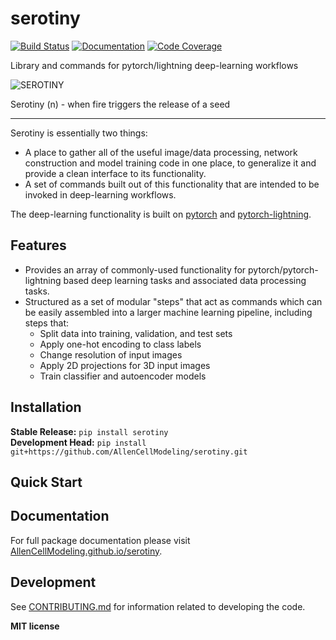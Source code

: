 # serotiny

[![Build Status](https://github.com/AllenCellModeling/serotiny/workflows/Build%20Main/badge.svg)](https://github.com/AllenCellModeling/serotiny/actions)
[![Documentation](https://github.com/AllenCellModeling/serotiny/workflows/Documentation/badge.svg)](https://AllenCellModeling.github.io/serotiny/)
[![Code Coverage](https://codecov.io/gh/AllenCellModeling/serotiny/branch/main/graph/badge.svg)](https://codecov.io/gh/AllenCellModeling/serotiny)

Library and commands for pytorch/lightning deep-learning workflows

![SEROTINY](https://github.com/AllenCellModeling/serotiny/blob/master/resources/serotiny.png)

Serotiny (n) - when fire triggers the release of a seed

---

Serotiny is essentially two things:

* A place to gather all of the useful image/data processing, network construction and model training code in one place, to generalize it and provide a clean interface to its functionality.
* A set of commands built out of this functionality that are intended to be invoked in deep-learning workflows. 

The deep-learning functionality is built on [pytorch](https://github.com/pytorch/pytorch) and [pytorch-lightning](https://github.com/PyTorchLightning/pytorch-lightning). 

## Features

- Provides an array of commonly-used functionality for pytorch/pytorch-lightning based deep learning tasks and associated data processing tasks. 
- Structured as a set of modular "steps" that act as commands which can be easily assembled into a larger machine learning pipeline, including steps that:
  - Split data into training, validation, and test sets
  - Apply one-hot encoding to class labels
  - Change resolution of input images
  - Apply 2D projections for 3D input images
  - Train classifier and autoencoder models

## Installation

**Stable Release:** `pip install serotiny`<br>
**Development Head:** `pip install git+https://github.com/AllenCellModeling/serotiny.git`

## Quick Start

<!-- ### To change the resolution of input images:

```python
python -m  serotiny.steps.change_resolution \
    --manifest_in "data/manifest_merged.csv" \
    --path_3d_column "CellImage3DPath" \
    --manifest_out "/allen/aics/modeling/spanglry/data/mitotic-classifier/sampled_output/manifest.csv" \
    --path_3d_resized_column "CellSampledImage3DPath" \
    --path_out "/allen/aics/modeling/spanglry/data/mitotic-classifier/sampled_output/" \
    --resolution [10,20,50]
``` -->

<!-- ### To apply 2D projections to 3D images:

```python
python -m serotiny.steps.apply_projection \
    --dataset_path "data/manifest_merged.csv" \
    --output_path "data/projection.csv" \
    --projection "{'channels': ['membrane', 'structure', 'dna'], \
                   'masks': {'membrane': 'membrane_segmentation', 'dna': 'nucleus_segmentation'}, \
                   'axis': 'Y', 'method': 'max', \
                   'output': '/allen/aics/modeling/spanglry/data/mitotic-classifier/projections/'}" \
    --path_3d_column "CellImage3DPath" \
    --chosen_projection "Chosen2DProjectionPath" \
    --chosen_class "ChosenMitoticClass" \
    --label "Draft mitotic state resolved"
```

### To train a model:

```python
python -m serotiny.steps.train_model \
    --datamodule 'ACTK2DDataModule' \
    --datasets_path 'data/draft-mitotic-state/split/Z.mean.membrane_segmentation.nucleus_segmentation.brightfield.brightfield-membrane_segmentation/' \
    --output_path 'data/draft-mitotic-state/models/basic/Z.mean.membrane_segmentation.nucleus_segmentation.brightfield.brightfield-membrane_segmentation/membrane_segmentation-nucleus_segmentation/adam' \
    --data_config '{"classes": ["M0", "M1/M2", "M3", "M4/M5", "M6/M7"], "channel_indexes": ["membrane_segmentation", "nucleus_segmentation"], "id_fields": ["CellId", "CellIndex", "FOVId"], "channels": ["membrane_segmentation", "nucleus_segmentation", "brightfield"], "projection_path"
: "data/draft-mitotic-state/projections/Z.mean.membrane_segmentation.nucleus_segmentation.brightfield.brightfield-membrane_segmentation.csv"}' \
    --model 'basic' \
    --batch_size 10 \
    --num_gpus 1 \
    --num_workers 20 \
    --num_epochs 1 \
    --lr 0.001 \
    --optimizer 'adam' \
    --scheduler 'reduce_lr_plateau' \
    --tune_bool False \
    --test True \
    --x_label 'projection_image' \
    --y_label 'ChosenMitoticClass'
``` -->

## Documentation

For full package documentation please visit [AllenCellModeling.github.io/serotiny](https://AllenCellModeling.github.io/serotiny).

## Development

See [CONTRIBUTING.md](CONTRIBUTING.md) for information related to developing the code.

**MIT license**
